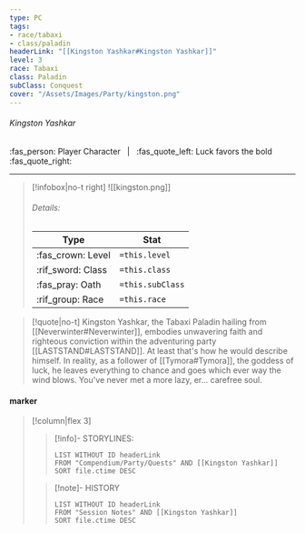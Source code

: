 ```yaml
---
type: PC
tags:
- race/tabaxi
- class/paladin
headerLink: "[[Kingston Yashkar#Kingston Yashkar]]"
level: 3
race: Tabaxi
class: Paladin
subClass: Conquest
cover: "/Assets/Images/Party/kingston.png"
---
```

###### Kingston Yashkar
:fas_person: Player Character &nbsp; | &nbsp; :fas_quote_left: Luck favors the bold :fas_quote_right:
___
> [!infobox|no-t right]
> ![[kingston.png]]
> ###### Details:
> | Type | Stat |
> | ---- | ---- |
> | :fas_crown: Level | `=this.level` |
> | :rif_sword: Class | `=this.class` |
> | :fas_pray: Oath | `=this.subClass` |
> | :rif_group: Race | `=this.race` |

> [!quote|no-t]
> Kingston Yashkar, the Tabaxi Paladin hailing from [[Neverwinter#Neverwinter]], embodies unwavering faith and righteous conviction within the adventuring party [[LASTSTAND#LASTSTAND]]. At least that's how he would describe himself. In reality, as a follower of [[Tymora#Tymora]], the goddess of luck, he leaves everything to chance and goes which ever way the wind blows. You've never met a more lazy, er... carefree soul.
#### marker
> [!column|flex 3]
>> [!info]- STORYLINES:
>>```dataview
>>LIST WITHOUT ID headerLink
>>FROM "Compendium/Party/Quests" AND [[Kingston Yashkar]]
>>SORT file.ctime DESC
>
>>[!note]- HISTORY
>>```dataview
>>LIST WITHOUT ID headerLink
>>FROM "Session Notes" AND [[Kingston Yashkar]]
>>SORT file.ctime DESC